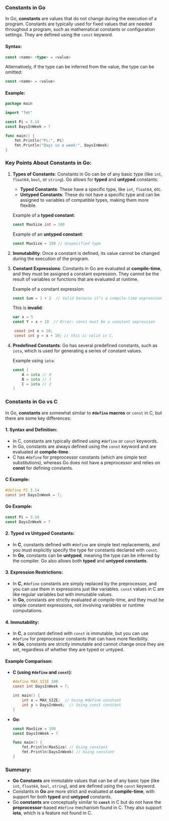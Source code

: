 ### Constants in Go

In Go, **constants** are values that do not change during the execution of a program. Constants are typically used for fixed values that are needed throughout a program, such as mathematical constants or configuration settings. They are defined using the `const` keyword.

#### Syntax:
```go
const <name> <type> = <value>
```

Alternatively, if the type can be inferred from the value, the type can be omitted:

```go
const <name> = <value>
```

#### Example:
```go
package main

import "fmt"

const Pi = 3.14
const DaysInWeek = 7

func main() {
    fmt.Println("Pi:", Pi)
    fmt.Println("Days in a week:", DaysInWeek)
}
```

### Key Points About Constants in Go:

1. **Types of Constants**: Constants in Go can be of any basic type (like `int`, `float64`, `bool`, or `string`). Go allows for **typed** and **untyped** constants:
   - **Typed Constants**: These have a specific type, like `int`, `float64`, etc.
   - **Untyped Constants**: These do not have a specific type and can be assigned to variables of compatible types, making them more flexible.

   Example of a **typed constant**:
   ```go
   const MaxSize int = 100
   ```

   Example of an **untyped constant**:
   ```go
   const MaxSize = 100 // Unspecified type
   ```

2. **Immutability**: Once a constant is defined, its value cannot be changed during the execution of the program.

3. **Constant Expressions**: Constants in Go are evaluated at **compile-time**, and they must be assigned a constant expression. They cannot be the result of variables or functions that are evaluated at runtime.

   Example of a constant expression:
   ```go
   const Sum = 1 + 2  // Valid because it’s a compile-time expression
   ```

   This is **invalid**:
   ```go
   var x = 5
   const Y = x + 10  // Error: const must be a constant expression
   ```
 
```c
	const int x = 10;
	const int y = x + 10; // this is valid in C.
```

4. **Predefined Constants**: Go has several predefined constants, such as `iota`, which is used for generating a series of constant values.

   Example using `iota`:
   ```go
   const (
       A = iota // 0
       B = iota // 1
       C = iota // 2
   )
   ```

### Constants in Go vs C

In Go, **constants** are somewhat similar to **`#define` macros** or `const` in C, but there are some key differences:

#### 1. **Syntax and Definition**:
   - In C, constants are typically defined using `#define` or `const` keywords.
   - In Go, constants are always defined using the `const` keyword and are evaluated at **compile-time**.
   - C has `#define` for preprocessor constants (which are simple text substitutions), whereas Go does not have a preprocessor and relies on **const** for defining constants.

#### C Example:
```c
#define PI 3.14
const int DaysInWeek = 7;
```

#### Go Example:
```go
const Pi = 3.14
const DaysInWeek = 7
```

#### 2. **Typed vs Untyped Constants**:
   - In **C**, constants defined with `#define` are simple text replacements, and you must explicitly specify the type for constants declared with `const`.
   - In **Go**, constants can be **untyped**, meaning the type can be inferred by the compiler. Go also allows both **typed** and **untyped constants**.

#### 3. **Expression Restrictions**:
   - In **C**, `#define` constants are simply replaced by the preprocessor, and you can use them in expressions just like variables. `const` values in C are like regular variables but with immutable values.
   - In **Go**, constants are strictly evaluated at compile-time, and they must be simple constant expressions, not involving variables or runtime computations.

#### 4. **Immutability**:
   - In **C**, a constant defined with `const` is immutable, but you can use `#define` for preprocessor constants that can have more flexibility.
   - In **Go**, constants are strictly immutable and cannot change once they are set, regardless of whether they are typed or untyped.

#### Example Comparison:

- **C (using `#define` and `const`)**:
  ```c
  #define MAX_SIZE 100
  const int DaysInWeek = 7;

  int main() {
      int x = MAX_SIZE;  // Using #define constant
      int y = DaysInWeek;  // Using const constant
  }
  ```

- **Go**:
  ```go
  const MaxSize = 100
  const DaysInWeek = 7

  func main() {
      fmt.Println(MaxSize) // Using constant
      fmt.Println(DaysInWeek) // Using constant
  }
  ```

### Summary:
- **Go Constants** are immutable values that can be of any basic type (like `int`, `float64`, `bool`, `string`), and are defined using the `const` keyword.
- Constants in **Go** are more strict and evaluated at **compile-time**, with support for both **typed** and **untyped** constants.
- Go **constants** are conceptually similar to **`const`** in C but do not have the **preprocessor**-based `#define` mechanism found in C. They also support **iota**, which is a feature not found in C.

